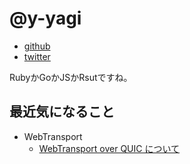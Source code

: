 # @y-yagi

* [github](https://github.com/y-yagi)
* [twitter](https://twitter.com/y_yagi)

RubyかGoかJSかRsutですね。

## 最近気になること

* WebTransport
  * [WebTransport over QUIC について](https://asnokaze.hatenablog.com/entry/2019/10/10/015423)
